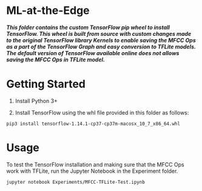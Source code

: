 # ML-at-the-Edge

***This folder contains the custom TensorFlow pip wheel to install TensorFlow. This wheel is built from source with custom changes made to the original TensorFlow library Kernels to enable saving the MFCC Ops as a part of the TensorFlow Graph and easy conversion to TFLite models. The default version of TensorFlow available online does not allows saving the MFCC Ops in TFLite model.***

# Getting Started

1. Install Python 3+

2. Install TensorFlow using the whl file provided in this folder as follows:

```
pip3 install tensorflow-1.14.1-cp37-cp37m-macosx_10_7_x86_64.whl
```

# Usage

To test the TensorFlow installation and making sure that the MFCC Ops work with TFLite, run the Jupyter Notebook in the Experiment folder.

```
jupyter notebook Experiments/MFCC-TFLite-Test.ipynb
```
